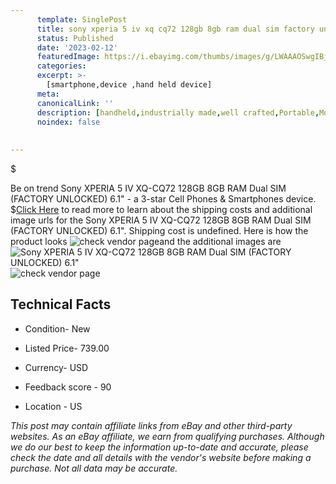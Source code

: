 ```yaml
---
      template: SinglePost
      title: sony xperia 5 iv xq cq72 128gb 8gb ram dual sim factory unlocked 6 1 
      status: Published
      date: '2023-02-12'
      featuredImage: https://i.ebayimg.com/thumbs/images/g/LWAAAOSwgIBjzr3x/s-l225.jpg
      categories: 
      excerpt: >-
        [smartphone,device ,hand held device]
      meta:
      canonicalLink: ''
      description: [handheld,industrially made,well crafted,Portable,Mobile,Compact,Convenient,Lightweight,Maneuverable,Man-portable,Miniature,Carriable,Hand-held,Light,Holdable,Transportable,Mobile device,Pocket-sized,On-the-go,Wireless,Cordless,Compact size,Convenient size, smartphone,device ,hand held device]
      noindex: false
      
        
---
```

$

Be on trend Sony XPERIA 5 IV XQ-CQ72 128GB 8GB RAM Dual SIM (FACTORY UNLOCKED) 6.1" - a 3-star Cell Phones & Smartphones device.
$[Click Here](https://www.ebay.com/itm/134422260914?hash=item1f4c30ecb2%3Ag%3ALWAAAOSwgIBjzr3x&mkevt=1&mkcid=1&mkrid=711-53200-19255-0&campid=%253CePNCampaignId%253E&customid=%253CreferenceId%253E&toolid=10049) to read more to learn about the shipping costs and additional image urls for the Sony XPERIA 5 IV XQ-CQ72 128GB 8GB RAM Dual SIM (FACTORY UNLOCKED) 6.1". Shipping cost is undefined. Here is how the product looks ![check vendor page](https://i.ebayimg.com/thumbs/images/g/LWAAAOSwgIBjzr3x/s-l225.jpg)and the additional images are![Sony XPERIA 5 IV XQ-CQ72 128GB 8GB RAM Dual SIM (FACTORY UNLOCKED) 6.1"](https://i.ebayimg.com/images/g/LWAAAOSwgIBjzr3x/s-l500.jpg)![check vendor page]()



 ## Technical Facts 



     
      

 - Condition- New 


      

 - Listed Price- 739.00 


      

 - Currency- USD 


      

 - Feedback score - 90 


      

 - Location - US 


      
      

 *_This post may contain affiliate links from eBay and other third-party websites. As an eBay affiliate, we earn from qualifying purchases. Although we do our best to keep the information up-to-date and accurate, please check the date and all details with the vendor's website before making a purchase. Not all data may be accurate._*






